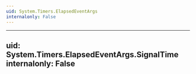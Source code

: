 ```yaml
---
uid: System.Timers.ElapsedEventArgs
internalonly: False
---
```


---
uid: System.Timers.ElapsedEventArgs.SignalTime
internalonly: False
---
